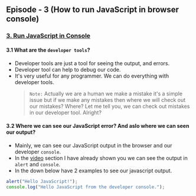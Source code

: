 ## Episode - 3 (How to run JavaScript in browser console)

### [3. Run JavaScript in Console](https://youtu.be/b59h_KhWoIQ?list=PLdcGGiDG9Q0h4-g7UmW58c4-rki6aRleq)

#### 3.1 What are the `developer tools`?

- Developer tools are just a tool for seeing the output, and errors.
- Developer tool can help to debug our code.
- It's very useful for any programmer. We can do everything with developer tools.
  > `Note:` Actually we are a human we make a mistake it's a simple issue but if we make any mistakes then where we will check out our mistakes? Where? Let me tell you, we can check out mistakes in our developer tool. Alright?

#### 3.2 Where we can see our JavaScript error? And aslo where we can seen our output?

- Mainly, we can see our JavaScript output in the browser and our developer `console`.
- In the [video](https://youtu.be/b59h_KhWoIQ?list=PLdcGGiDG9Q0h4-g7UmW58c4-rki6aRleq) section I have already shown you we can see the output in `alert` and `console`.
- In the down below have 2 examples to see our javascript output.

```js
alert("Hello JavaScript!");
console.log("Hello JavaScript from the developer console.");
```
